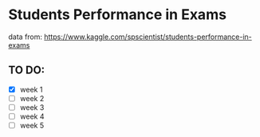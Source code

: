 # Students Performance in Exams

data from: https://www.kaggle.com/spscientist/students-performance-in-exams

## TO DO:
- [x] week 1
- [ ] week 2
- [ ] week 3
- [ ] week 4
- [ ] week 5
